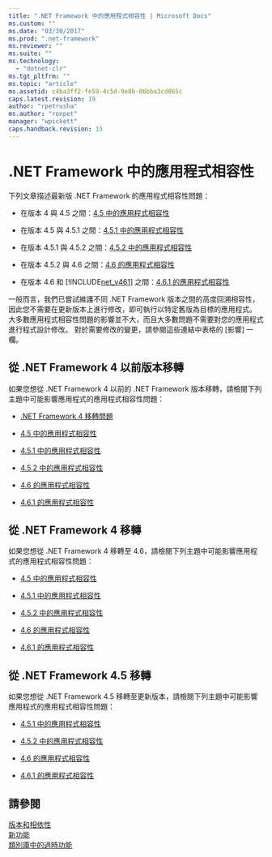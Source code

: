 ```yaml
---
title: ".NET Framework 中的應用程式相容性 | Microsoft Docs"
ms.custom: ""
ms.date: "03/30/2017"
ms.prod: ".net-framework"
ms.reviewer: ""
ms.suite: ""
ms.technology: 
  - "dotnet-clr"
ms.tgt_pltfrm: ""
ms.topic: "article"
ms.assetid: c4ba3ff2-fe59-4c5d-9e0b-86bba3cd865c
caps.latest.revision: 19
author: "rpetrusha"
ms.author: "ronpet"
manager: "wpickett"
caps.handback.revision: 15
---
```

# .NET Framework 中的應用程式相容性
下列文章描述最新版 .NET Framework 的應用程式相容性問題：  
  
-   在版本 4 與 4.5 之間：[4.5 中的應用程式相容性](../../../docs/framework/migration-guide/application-compatibility-in-the-net-framework-4-5.md)  
  
-   在版本 4.5 與 4.5.1 之間：[4.5.1 中的應用程式相容性](../../../docs/framework/migration-guide/application-compatibility-in-the-net-framework-4-5-1.md)  
  
-   在版本 4.5.1 與 4.5.2 之間：[4.5.2 中的應用程式相容性](../../../docs/framework/migration-guide/application-compatibility-in-the-net-framework-4-5-2.md)  
  
-   在版本 4.5.2 與 4.6 之間：[4.6 的應用程式相容性](../../../docs/framework/migration-guide/application-compatibility-in-the-net-framework-4-6.md)  
  
-   在版本 4.6 和 [!INCLUDE[net_v461](../../../includes/net-v461-md.md)] 之間：[4.6.1 的應用程式相容性](../../../docs/framework/migration-guide/application-compatibility-in-the-net-framework-4-6-1.md)  
  
 一般而言，我們已嘗試維護不同 .NET Framework 版本之間的高度回溯相容性，因此您不需要在更新版本上進行修改，即可執行以特定舊版為目標的應用程式。 大多數應用程式相容性問題的影響並不大，而且大多數問題不需要對您的應用程式進行程式設計修改。 對於需要修改的變更，請參閱這些連結中表格的 \[影響\] 一欄。  
  
## 從 .NET Framework 4 以前版本移轉  
 如果您想從 .NET Framework 4 以前的 .NET Framework 版本移轉，請檢閱下列主題中可能影響應用程式的應用程式相容性問題：  
  
-   [.NET Framework 4 移轉問題](http://msdn.microsoft.com/library/ee941656\(v=vs.100\).aspx)  
  
-   [4.5 中的應用程式相容性](../../../docs/framework/migration-guide/application-compatibility-in-the-net-framework-4-5.md)  
  
-   [4.5.1 中的應用程式相容性](../../../docs/framework/migration-guide/application-compatibility-in-the-net-framework-4-5-1.md)  
  
-   [4.5.2 中的應用程式相容性](../../../docs/framework/migration-guide/application-compatibility-in-the-net-framework-4-5-2.md)  
  
-   [4.6 的應用程式相容性](../../../docs/framework/migration-guide/application-compatibility-in-the-net-framework-4-6.md)  
  
-   [4.6.1 的應用程式相容性](../../../docs/framework/migration-guide/application-compatibility-in-the-net-framework-4-6-1.md)  
  
## 從 .NET Framework 4 移轉  
 如果您想從 .NET Framework 4 移轉至 4.6，請檢閱下列主題中可能影響應用程式的應用程式相容性問題：  
  
-   [4.5 中的應用程式相容性](../../../docs/framework/migration-guide/application-compatibility-in-the-net-framework-4-5.md)  
  
-   [4.5.1 中的應用程式相容性](../../../docs/framework/migration-guide/application-compatibility-in-the-net-framework-4-5-1.md)  
  
-   [4.5.2 中的應用程式相容性](../../../docs/framework/migration-guide/application-compatibility-in-the-net-framework-4-5-2.md)  
  
-   [4.6 的應用程式相容性](../../../docs/framework/migration-guide/application-compatibility-in-the-net-framework-4-6.md)  
  
-   [4.6.1 的應用程式相容性](../../../docs/framework/migration-guide/application-compatibility-in-the-net-framework-4-6-1.md)  
  
## 從 .NET Framework 4.5 移轉  
 如果您想從 .NET Framework 4.5 移轉至更新版本，請檢閱下列主題中可能影響應用程式的應用程式相容性問題：  
  
-   [4.5.1 中的應用程式相容性](../../../docs/framework/migration-guide/application-compatibility-in-the-net-framework-4-5-1.md)  
  
-   [4.5.2 中的應用程式相容性](../../../docs/framework/migration-guide/application-compatibility-in-the-net-framework-4-5-2.md)  
  
-   [4.6 的應用程式相容性](../../../docs/framework/migration-guide/application-compatibility-in-the-net-framework-4-6.md)  
  
-   [4.6.1 的應用程式相容性](../../../docs/framework/migration-guide/application-compatibility-in-the-net-framework-4-6-1.md)  
  
## 請參閱  
 [版本和相依性](../../../docs/framework/migration-guide/versions-and-dependencies.md)   
 [新功能](../../../docs/framework/whats-new/index.md)   
 [類別庫中的過時功能](../../../docs/framework/whats-new/whats-obsolete.md)